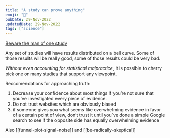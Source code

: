 ```yaml
---
title: "A study can prove anything"
emoji: "📘"
pubDate: 29-Nov-2022
updatedDate: 29-Nov-2022
tags: ["science"]
---
```


[Beware the man of one study](https://slatestarcodex.com/2014/12/12/beware-the-man-of-one-study/)

Any set of studies will have results distributed on a bell curve. Some of those results will be really good, some of those results could be very bad.

_Without even accounting for statistical malpractice_, it is possible to cherry pick one or many studies that support any viewpoint.

Reccomendations for approaching truth:
1. Decrease your confidence about most things if you’re not sure that you’ve investigated every piece of evidence.
2. Do not trust websites which are obviously biased
3. if someone gives you what seems like overwhelming evidence in favor of a certain point of view, don’t trust it until you’ve done a simple Google search to see if the opposite side has equally overwhelming evidence

Also [[funnel-plot-signal-noise]] and [[be-radically-skeptical]]
